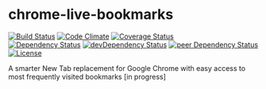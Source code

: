 # chrome-live-bookmarks

[![Build Status](https://travis-ci.org/myTerminal/chrome-live-bookmarks.svg?branch=master)](https://travis-ci.org/myTerminal/chrome-live-bookmarks)
[![Code Climate](https://codeclimate.com/github/myTerminal/chrome-live-bookmarks.png)](https://codeclimate.com/github/myTerminal/chrome-live-bookmarks)
[![Coverage Status](https://img.shields.io/coveralls/myTerminal/chrome-live-bookmarks.svg)](https://coveralls.io/r/myTerminal/chrome-live-bookmarks?branch=master)  
[![Dependency Status](https://david-dm.org/myTerminal/chrome-live-bookmarks.svg)](https://david-dm.org/myTerminal/chrome-live-bookmarks)
[![devDependency Status](https://david-dm.org/myTerminal/chrome-live-bookmarks/dev-status.svg)](https://david-dm.org/myTerminal/chrome-live-bookmarks#info=devDependencies)
[![peer Dependency Status](https://david-dm.org/myTerminal/chrome-live-bookmarks/peer-status.svg)](https://david-dm.org/myTerminal/chrome-live-bookmarks#info=peerDependencies)  
[![License](https://img.shields.io/badge/LICENSE-GPL%20v3.0-blue.svg)](https://www.gnu.org/licenses/gpl.html)

A smarter New Tab replacement for Google Chrome with easy access to most frequently visited bookmarks [in progress]
